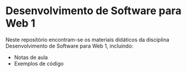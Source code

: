 # Desenvolvimento de Software para Web 1

Neste repositório encontram-se os materiais didáticos da disciplina Desenvolvimento de Software para Web 1, incluindo:

- Notas de aula
- Exemplos de código